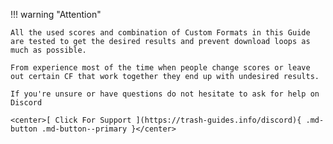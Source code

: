 <!-- markdownlint-disable MD041-->
!!! warning "Attention"

    All the used scores and combination of Custom Formats in this Guide are tested to get the desired results and prevent download loops as much as possible.

    From experience most of the time when people change scores or leave out certain CF that work together they end up with undesired results.

    If you're unsure or have questions do not hesitate to ask for help on Discord

    <center>[ Click For Support ](https://trash-guides.info/discord){ .md-button .md-button--primary }</center>
<!-- markdownlint-enable MD041-->
